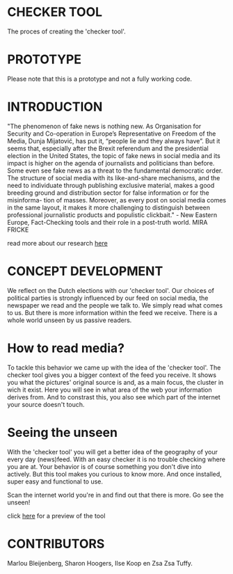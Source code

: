 # CHECKER TOOL

The proces of creating the 'checker tool'.

# PROTOTYPE

Please note that this is a prototype and not a fully working code.


# INTRODUCTION

"The phenomenon of fake news is nothing new. As Organisation for Security and Co-operation in Europe’s Representative on Freedom of the Media, Dunja Mijatović, has put it, “people lie and they always have”. But it seems that, especially after the Brexit referendum and the presidential election in the United States, the topic of fake news in social media and its impact is higher on the agenda of journalists and politicians than before. Some even see fake news as a threat to the fundamental democratic order. The structure of social media with its like-and-share mechanisms, and the need to individuate through publishing exclusive material, makes a good breeding ground and distribution sector for false information or for the misinforma- tion of masses. Moreover, as every post on social media comes in the same layout, it makes it more challenging to distinguish between professional journalistic products and populistic clickbait." - New Eastern Europe, Fact-Checking tools and their role in a post-truth world. MIRA FRICKE

read more about our research [here](https://github.com/ArtezGDA/scrapingTool_originalPublication/blob/master/research.md)


# CONCEPT DEVELOPMENT 

We reflect on the Dutch elections with our 'checker tool'. 
Our choices of political parties is strongly influenced by our feed on social media, the newspaper we read and the people we talk to. We simply read what comes to us. But there is more information within the feed we receive. There is a whole world unseen by us passive readers. 

# How to read media? 

To tackle this behavior we came up with the idea of the 'checker tool'. The checker tool gives you a bigger context of the feed you receive. It shows you what the pictures' original source is and, as a main focus, the cluster in wich it exist. Here you will see in what area of the web your information derives from. And to constrast this, you also see which part of the internet your source doesn't touch. 

# Seeing the unseen 

With the 'checker tool' you will get a better idea of the geography of your every day (news)feed. With an easy checker it is no trouble checking where you are at. Your behavior is of course something you don't dive into actively. But this tool makes you curious to know more. And once installed, super easy and functional to use.

Scan the internet world you're in and find out that there is more. Go see the unseen!

click [here](https://github.com/ArtezGDA/scrapingTool_originalPublication/blob/master/previewTool.md) for a preview of the tool


# CONTRIBUTORS

Marlou Bleijenberg, Sharon Hoogers, Ilse Koop en Zsa Zsa Tuffy.













